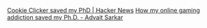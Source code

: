 
[Cookie Clicker saved my PhD | Hacker News](https://news.ycombinator.com/item?id=36417450)
[How my online gaming addiction saved my Ph.D. - Advait Sarkar](https://advaitsarkar.wordpress.com/2021/12/17/how-my-online-gaming-addiction-saved-my-phd/)
